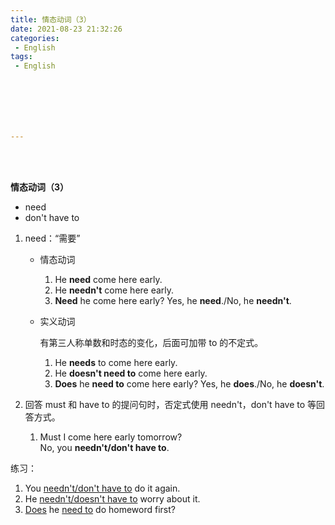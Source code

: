 ```yaml
---
title: 情态动词（3）
date: 2021-08-23 21:32:26
categories:
 - English
tags:
 - English







---
```


<br>
<br>



**情态动词（3）**

* need
* don't have to

1. need：“需要”

    * 情态动词

        1. He **need** come here early.
        2. He **needn't** come here early.
        3. **Need** he come here early?
            Yes, he **need**./No, he **needn't**.

    * 实义动词

        有第三人称单数和时态的变化，后面可加带 to 的不定式。

        1. He **needs** to come here early.
        2. He **doesn't need to** come here early.
        3. **Does** he **need to** come here early?
            Yes, he **does**./No, he **doesn't**.

2. 回答 must 和 have to 的提问句时，否定式使用 needn't，don't have to 等回答方式。

    1. Must I come here early tomorrow?  
        No, you **needn't/don't have to**.

练习：

1. You <u>needn't/don't have to</u> do it again.
2. He <u>needn't/doesn't have to</u> worry about it.
3. <u>Does</u> he <u>need to</u> do homeword first?